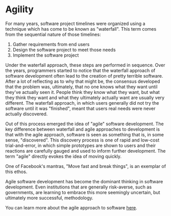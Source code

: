 # Agility

For many years, software project timelines were organized using a technique which has come to be known as "waterfall". This term comes from the sequential nature of those timelines:

1. Gather requirements from end users
2. Design the software project to meet those needs
3. Implement the software project

Under the waterfall approach, these steps are performed in sequence. Over the years, programmers started to notice that the waterfall approach of software development often lead to the creation of pretty terrible software. After a lot of reflecting as to why that might be, the consensus developed that the problem was, ultimately, that no one knows what they want until they've actually seen it. People think they know what they want, but what they think they want and what they ultimately actually want are usually very different. The waterfall approach, in which users generally did not try the software until it was "finished", meant that users real needs were never actually discovered.

Out of this process emerged the idea of "agile" software development. The key difference between waterfall and agile approaches to development is that with the agile approach, software is seen as something that is, in some sense, "discovered". This discovery process is one of rapid and low-cost trial-and-error, in which simple prototypes are shown to users and their reactions are carefully gauged and used to inform further development. The term "agile" directly evokes the idea of moving quickly.

One of Facebook's mantras, "Move fast and break things", is an exemplar of this ethos.

Agile software development has become the dominant thinking in software development. Even institutions that are generally risk-averse, such as governments, are learning to embrace this more seemingly uncertain, but ultimately more successful, methodology.

You can learn more about the agile approach to software [here](http://agilemanifesto.org/).